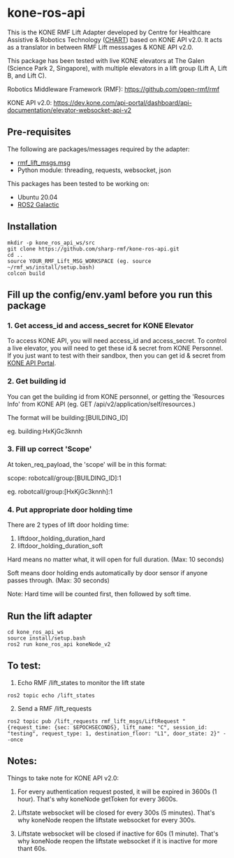 # kone-ros-api
This is the KONE RMF Lift Adapter developed by Centre for Healthcare Assistive & Robotics Technology ([CHART]) based on KONE API v2.0. It acts as a translator in between RMF Lift messsages & KONE API v2.0.

This package has been tested with live KONE elevators at The Galen (Science Park 2, Singapore), with multiple elevators in a lift group (Lift A, Lift B, and Lift C).




Robotics Middleware Framework (RMF): https://github.com/open-rmf/rmf

KONE API v2.0: https://dev.kone.com/api-portal/dashboard/api-documentation/elevator-websocket-api-v2


## Pre-requisites
The following are packages/messages required by the adapter:
- [rmf_lift_msgs.msg]
- Python module: threading, requests, websocket, json

This packages has been tested to be working on:
- Ubuntu 20.04
- [ROS2 Galactic]

## Installation
```
mkdir -p kone_ros_api_ws/src
git clone https://github.com/sharp-rmf/kone-ros-api.git
cd ..
source YOUR_RMF_Lift_MSG_WORKSPACE (eg. source ~/rmf_ws/install/setup.bash)
colcon build
```

## Fill up the config/env.yaml before you run this package
### 1. Get access_id and access_secret for KONE Elevator
To access KONE API, you will need access_id and access_secret. To control a live elevator, you will need to get these id  & secret from KONE Personnel. If you just want to test with their sandbox, then you can get id  & secret from [KONE API Portal].
### 2. Get building id
You can get the building id from KONE personnel, or getting the 'Resources Info' from KONE API (eg. GET /api/v2/application/self/resources.)

The format will be building:[BUILDING_ID] 

eg. building:HxKjGc3knnh

### 3. Fill up correct 'Scope'
At token_req_payload, the 'scope' will be in this format:

scope: robotcall/group:[BUILDING_ID]:1

eg. robotcall/group:[HxKjGc3knnh]:1

### 4. Put appropriate door holding time
There are 2 types of lift door holding time:
1. liftdoor_holding_duration_hard
2. liftdoor_holding_duration_soft


Hard means no matter what, it will open for full duration. (Max: 10 seconds)

Soft means door holding ends automatically by door sensor if anyone passes through. (Max: 30 seconds)

Note: Hard time will be counted first, then followed by soft time.


## Run the lift adapter
```
cd kone_ros_api_ws
source install/setup.bash
ros2 run kone_ros_api koneNode_v2 
```

## To test:
1. Echo RMF /lift_states to monitor the lift state
```
ros2 topic echo /lift_states
```
2. Send a RMF /lift_requests
```
ros2 topic pub /lift_requests rmf_lift_msgs/LiftRequest "{request_time: {sec: $EPOCHSECONDS}, lift_name: "C", session_id: "testing", request_type: 1, destination_floor: "L1", door_state: 2}" --once
```

## Notes:
Things to take note for KONE API v2.0:
1. For every authentication request posted, it will be expired in 3600s (1 hour). That's why koneNode getToken for every 3600s.
2. Liftstate websocket will be closed for every 300s (5 minutes). That's why koneNode reopen the liftstate websocket for every 300s.
3. Liftstate websocket will be closed if inactive for 60s (1 minute). That's why koneNode reopen the liftstate websocket if it is inactive for more thant 60s.

   [CHART]: <https://www.cgh.com.sg/Chart>
   [rmf_lift_msgs.msg]: <https://github.com/open-rmf/rmf_internal_msgs/tree/main/rmf_lift_msgs>
   [ROS2 Galactic]: <https://docs.ros.org/en/galactic/Installation/Ubuntu-Install-Debians.html>
   [KONE API Portal]: <https://dev.kone.com/api-portal/dashboard>



